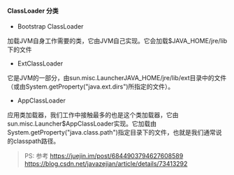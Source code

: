 
#### ClassLoader 分类

- Bootstrap ClassLoader

加载JVM自身工作需要的类，它由JVM自己实现。它会加载$JAVA_HOME/jre/lib下的文件

- ExtClassLoader

它是JVM的一部分，由sun.misc.LauncherJAVA_HOME/jre/lib/ext目录中的文件（或由System.getProperty("java.ext.dirs")所指定的文件）。

- AppClassLoader

应用类加载器，我们工作中接触最多的也是这个类加载器，它由sun.misc.Launcher$AppClassLoader实现。它加载由System.getProperty("java.class.path")指定目录下的文件，也就是我们通常说的classpath路径。


> PS: 参考 https://juejin.im/post/6844903794627608589
>https://blog.csdn.net/javazejian/article/details/73413292